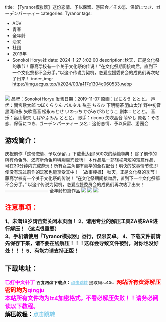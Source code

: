 title: 【Tyranor模拟器】这份恋情、予以保留、游园会／その恋、保留につき、ガーデンパーティー
categories: Tyranor
tags:
- ADV
- 青春
- 全年龄
- 恋爱
- 社团
- 2019年
- Sonokoi Horyu社
date: 2024-1-27 8:02:00
description: 秋天，正是文化祭的季节！藤高学校有一个关于文化祭的传说！“在文化祭期间接吻后，直到下一个文化祭都不会分手。”以这个传说为契机，恋爱应援委员会的成员们再次站了出来！
index_img: https://img.acgus.top/i/2024/03/a417e1304c060533.webp
---
![](https://img.acgus.top/i/2024/03/a417e1304c060533.webp)
品牌：Sonokoi Horyu
发售日期：2019-11-07
原画：ばにろう ととと。
声优：間宮耿太郎 つぼくらりん パルタル 殊座 ちるひ 下明穂茶 羽山太洋 野中初音 黒滝和永 矢吹高音 松永みとせ いのっち かがみがわとうこ
剧本：ととと。
音乐：畠山聖矢 しばやふみん ととと。
歌手：ricono 矢吹高音 萌やし
原名：その恋、保留につき、ガーデンパーティー
又名：这份恋情、予以保留、游园会

## 游戏简介：
庆祝前作「这份恋情、予以保留、」下载量达到1500次的续篇特典！
除了前作的所有角色外，还有新角色和特别嘉宾登场！
本作品是一部轻松简短的短篇作品，可在30分钟内完成游玩！所有女主角都有豪华的全程配音！明快的故事情节使即使没有玩过前作的玩家也能享受其中！
【故事梗概】
秋天，正是文化祭的季节！藤高学校有一个关于文化祭的传说！
“在文化祭期间接吻后，直到下一个文化祭都不会分手。”
以这个传说为契机，恋爱应援委员会的成员们再次站了出来！
——————————
全年龄短篇作品
![](https://img.acgus.top/i/2024/03/fda0f0487d060546.webp)
![](https://img.acgus.top/i/2024/03/d5cee99e29060542.webp)
![](https://img.acgus.top/i/2024/03/983872ffd3060538.webp)





## <font color=#FF0000 >注意事项：</font>
<font size=3><b>1、未满18岁请自觉关闭本页面！
2、请用专业的解压工具ZA或RAR进行解压！（这点很重要）           
3、手机请使用『Tyranor模拟器』运行，仅限安卓。
4、下载文件前请先保存下来，请不要在线解压！！！这样会导致文件被封，对你也没好处！！！
5、有能力请支持正版！</b></font>

## 下载地址：
<font color=#FF00FF size=3><b>已打中文补丁</b></font>
<b>百度网盘下载点：</b><a href="https://pan.baidu.com/s/1MNazHpi8-lsNGz-lWze_fw?pwd=c45c" style="color: #87CEEB;"><b>点击跳转</b></a> 提取码:c45c
<a style="padding: 0" href="https://post.qingju.org/AD/"><img style="max-width:100%" src="https://img.acgus.top/i/2024/07/478f689b8021d8d499ab43d21acf137a.gif" alt=""></a>
<b><font color=#FF0000 size=4>网站所有资源解压密码均为</b></font><b><font color=#FF00FF size=4>qingju</font><font color=#FF0000 ></font></b><br><b><font color=#FF00FF size=4>本站所有文件均为lz4加密格式，不看必解压失败！！请务必阅读以下教程。</b></font><br><b><font color=#000 size=4>解压教程：</b><a href="https://post.qingju.org/tutorial/000/" style="color: #87CEEB;"><b>点击跳转</b></a>